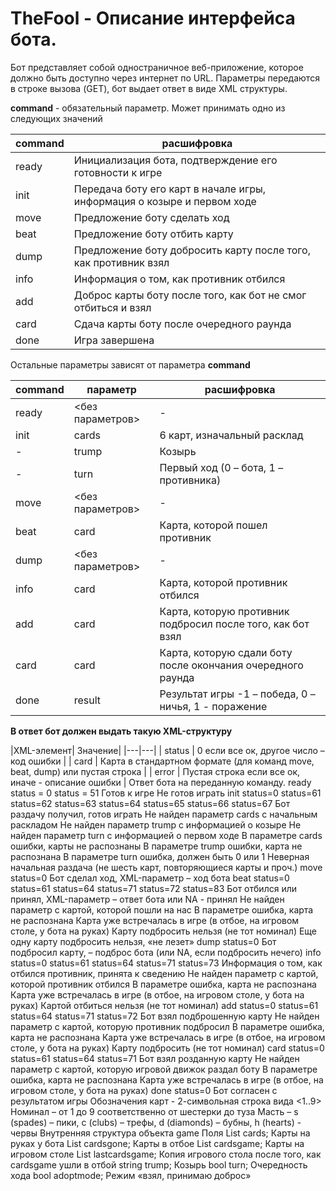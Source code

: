 # TheFool - Описание интерфейса бота.
Бот представляет собой одностраничное веб-приложение, которое должно быть доступно через интернет по URL. Параметры передаются в строке вызова (GET), бот выдает ответ в виде XML структуры.

**command**	- обязательный параметр. Может принимать одно из следующих значений

| command | расшифровка |
| --- | --- |
| ready	| Инициализация бота, подтверждение его готовности к игре | 
| init	| Передача боту его карт в начале игры, информация о козыре и первом ходе  | 
| move	| Предложение боту сделать ход | 
| beat	| Предложение боту отбить карту | 
| dump	| Предложение боту добросить карту после того, как противник взял | 
| info	| Информация о том, как противник отбился | 
| add	| Доброс карты боту после того, как бот не смог отбиться и взял | 
| card	| Сдача карты боту после очередного раунда | 
| done	| Игра завершена | 

Остальные параметры зависят от параметра **command**

| command | параметр | расшифровка |
| --- | --- |--- |
| ready	 | <без параметров>	 | - | 
|  init	 | cards | 6 карт, изначальный расклад |
| - | trump | Козырь |
|  - | turn	 | Первый ход (0 – бота, 1 – противника) | 
| move	| <без параметров>	| - | 
| beat	| card	| Карта, которой пошел противник | 
| dump	| <без параметров>	| - | 
| info	| card	| Карта, которой противник отбился |  
| add	| card	| Карта, которую противник подбросил после того, как бот взял | 
| card	| card	| Карта, которую сдали боту после окончания очередного раунда | 
| done	| result	| Результат игры -1 – победа, 0 – ничья, 1 - поражение | 

**В ответ бот должен выдать такую XML-структуру**

<?xml version=”1.0”>
<response>
<status> </status>
<card> </card>
<error> </error>
</response>

|XML-элемент| Значение|
|---|---|
| status	| 0 если все ок, другое число – код ошибки | 
| card	| Карта в стандартном формате (для команд move, beat, dump) или пустая строка | 
| error	| Пустая строка если все ок, иначе - описание ошибки |  

Ответ бота на переданную команду. 
ready	status = 0
status = 51	Готов к игре
Не готов играть
 init	status=0
status=61
status=62
status=63
status=64
status=65
status=66
status=67	Бот раздачу получил, готов играть
Не найден параметр cards с начальным раскладом
Не найден параметр trump c информацией о козыре
Не найден параметр turn c информацией о первом ходе
В параметре cards ошибки, карты не распознаны
В параметре trump ошибки, карта не распознана
В параметре turn ошибка, должен быть 0 или 1
Неверная начальная раздача (не шесть карт, повторяющиеся карты и проч.)
move	status=0	Бот сделал ход, XML-параметр <card> – ход бота
beat	status=0
status=61
status=64
status=71
status=72
status=83	Бот отбился или принял, XML-параметр <card> – ответ бота или NA - принял
Не найден параметр <card> с картой, которой пошли на нас
В параметре <card> ошибка, карта не распознана
Карта <card> уже встречалась в игре (в отбое, на игровом столе, у бота на руках)
Карту <card> подбросить нельзя (не тот номинал)
Еще одну карту подбросить нельзя, «не лезет»
dump	status=0	Бот подбросил карту, <card> – подброс бота (или NA, если подбросить нечего)
info	status=0
status=61
status=64
status=71
status=73	Информация о том, как отбился противник, принята к сведению
Не найден параметр <card> с картой, которой противник отбился 
В параметре <card> ошибка, карта не распознана
Карта <card> уже встречалась в игре (в отбое, на игровом столе, у бота на руках)
Картой <card> отбиться нельзя (не тот номинал)
add	status=0
status=61
status=64
status=71
status=72	Бот взял подброшенную карту
Не найден параметр <card> с картой, которую противник подбросил
В параметре <card> ошибка, карта не распознана
Карта <card> уже встречалась в игре (в отбое, на игровом столе, у бота на руках)
Карту <card> подбросить (не тот номинал)
card	status=0
status=61
status=64
status=71	Бот взял розданную карту
Не найден параметр <card> с картой, которую игровой движок раздал боту
В параметре <card> ошибка, карта не распознана
Карта <card> уже встречалась в игре (в отбое, на игровом столе, у бота на руках)
done	status=0	Бот согласен с результатом игры

Обозначения карт  - 2-символьная строка вида  <1..9><s|c|d|h>
Номинал – от 1 до 9 соответственно от шестерки до туза
Масть – s (spades) – пики, c (clubs) – трефы, d (diamonds) – бубны, h (hearts) - червы
Внутренняя структура объекта game
Поля
        List<string> cards;				Карты на руках у бота
        List<string> cardsgone;			Карты в отбое
        List<string> cardsgame;			Карты на игровом столе
        List<string> lastcardsgame;		Копия игрового стола после того, как cardsgame ушли в отбой

        string trump;				Козырь
        bool turn;					Очередность хода
        bool adoptmode;				Режим «взял, принимаю доброс»
